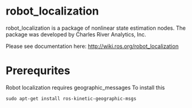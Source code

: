 robot_localization
==================

robot_localization is a package of nonlinear state estimation nodes. The package was developed by Charles River Analytics, Inc.

Please see documentation here: http://wiki.ros.org/robot_localization



# Prerequrites
Robot localization requires geographic_messages
To install this

 `sudo apt-get install ros-kinetic-geographic-msgs`
 
 
 
